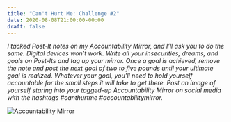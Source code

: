 ```yaml
---
title: "Can't Hurt Me: Challenge #2"
date: 2020-08-08T21:00:00-00:00
draft: false
---
```


_I tacked Post-It notes on my Accountability Mirror, and I’ll ask you to do the same. Digital devices won’t work. Write all your insecurities, dreams, and goals on Post-Its and tag up your mirror. Once a goal is achieved, remove the note and post the next goal of two to five pounds until your ultimate goal is realized. Whatever your goal, you’ll need to hold yourself accountable for the small steps it will take to get there. Post an image of yourself staring into your tagged-up Accountability Mirror on social media with the hashtags #canthurtme #accountabilitymirror._

![Accountability Mirror](/images/2020-august/accountability-mirror.jpg)